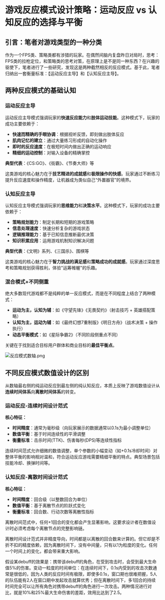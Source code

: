 # 游戏反应模式设计策略：运动反应 vs 认知反应的选择与平衡

## 引言：笔者对游戏类型的一种分类

作为一个FPS类、策略类都有涉猎的玩家。在偶然间脑内复盘昨日对局时，思考：FPS类的拉枪定位，和策略类的思考对策，在原理上是不是同一种东西？在兴趣的驱使下，笔者进行了一些研究，发现这是两种截然相反的反应模式。基于此，笔者归纳出一套衡量标准：【运动反应主导】和【认知反应主导】。

## 两种反应模式的基础认知

### 运动反应主导

运动反应主导模式强调玩家的**快速反应能力**和**肢体运动技能**。这种模式下，玩家的成功主要依赖于：

- **快速而精确的手眼协调**：根据视听反馈，即刻做出肢体反应
- **肌肉记忆的建立**：通过大量练习形成的自动化操作
- **即时的反应速度**：在极短时间内做出正确的运动响应
- **精细的运动控制**：对输入设备的精确掌控

**典型代表**：《CS:GO》、《街霸》、《节奏大师》等

这类游戏的核心魅力在于**技艺精进的成就感**和**极限操作的快感**。玩家通过不断练习提升反应速度和操作精度，让机器成为类似自己“外置器官”的境界。

### 认知反应主导

认知反应主导模式强调玩家的**思维能力**和**决策水平**。这种模式下，玩家的成功主要依赖于：

- **策略规划能力**：制定长期和短期的游戏策略
- **信息处理速度**：快速分析复杂的游戏状态
- **逻辑推理能力**：基于已知信息推断最优决策
- **知识积累应用**：运用游戏机制知识解决问题

**典型代表**：《文明》系列、《三国杀》、围棋等

这类游戏的核心魅力在于**智力挑战的满足感**和**策略成功的成就感**。玩家通过深度思考和策略规划获得胜利，体验"运筹帷幄"的乐趣。

### 混合模式+不同侧重

绝大多数现代游戏都不是纯粹的单一反应模式，而是在不同程度上结合了两种模式：

- **运动为主，认知为辅**：如《守望先锋》《无畏契约》（射击技巧 + 英雄搭配策略）
- **认知为主，运动为辅**：如《最终幻想7重制版》《明日方舟》（战术决策 + 操作执行）
- **动态平衡模式**：如《星际争霸2》（不同阶段侧重点不同）

关键在于找到适合目标用户群体和商业目标的**最佳平衡点**。

![反应模式数轴.png](D:\工作\personal_game_development_summary\personal_game_development_summary.git\4.1%20反应模式数轴.png)

## 不同反应模式数值设计的区别

从数轴最右侧的纯运动反应到最左侧的纯认知反应，本质上反映了游戏数值设计从**连续时间体系**向**离散时间体系**的转变。

### 运动反应-连续时间设计范式

**核心特征：**

- **时间精度**：通常为毫秒级（向玩家展示的数据通常以0.1s为最小调整单位）
- **数值平衡**：基于时间连续性的平滑调整
- **衡量标准**：击杀时间(TTK)、伤害每秒(DPS)等连续性指标

连续时间范式允许细微的数值调整，单个参数的小幅变动（如+0.1s冷却时间）对整体平衡的影响相对温和，符合运动反应游戏需要精细平衡的特点。典型场景包括技能冷却、换弹时间等。

### 认知反应-离散时间设计范式

**核心特征：**

- **时间精度**：回合级（以整数回合为单位）
- **数值平衡**：基于离散节点的阶跃式变化
- **衡量标准**：回合数、行动次数等离散性指标

离散时间范式中，任何+1回合的变化都会产生显著影响，这要求设计者在数值设计时必须考虑每个离散节点的完整影响链。

离散时间设计范式并非精度导向，时间都是以离散的回合数来计算的。但它却是不折不扣的精度依赖，因为离散时间下，没有中间量，只有以1为粒度的变化。任何一个时间上的变化，都会带来重大影响。

假设某debuff的效果是：携带该debuff的角色，在受到攻击时，会受到最大生命值5%的伤害。变动一粒度的时间单位：在连续时间下，0.1s内受到的攻击次数通常是很低的，因为人类的反应时间有极限，即使多0.1s，窗口期也很难把握，5人的队伍能有2人在窗口期中发起攻击就算优秀；但在离散时间下，多1回合的持续时间完全可以让所有角色对携带debuff的角色进行一次攻击。两种情况进行对比，就是10%和25%最大生命伤害的差距，效用比达到了2.5。
